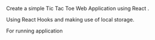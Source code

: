 Create a simple Tic Tac Toe Web Application using React .

Using React Hooks and making use of local storage.


For running application 
